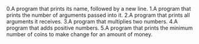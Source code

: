 0.A program that prints its name, followed by a new line.
1.A program that prints the number of arguments passed into it.
2.A program that prints all arguments it receives.
3.A program that multiplies two numbers.
4.A program that adds positive numbers.
5.A program that prints the minimum number of coins to make change for an amount of money.
